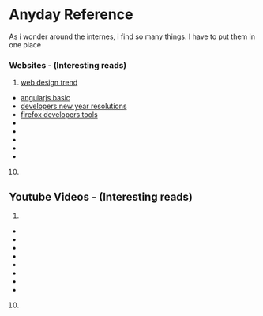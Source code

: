 # Anyday Reference
As i wonder around the internes, i find so many things. I have to put them in one place

### Websites - (Interesting reads)

1. [web design trend](http://www.hongkiat.com/blog/web-design-trend-2016/)
+ [angularjs basic](http://www.hongkiat.com/blog/angularjs-basic/)
+ [developers new year resolutions](http://www.hongkiat.com/blog/developers-new-year-resolutions/)
+ [firefox developers tools](http://www.hongkiat.com/blog/firefox-dev-tools/)
+ []()
+ []()
+ []()
+ []()
+ []()
10. []()



## Youtube Videos - (Interesting reads)
1. []()
+ []()
+ []()
+ []()
+ []()
+ []()
+ []()
+ []()
+ []()
10. []()
